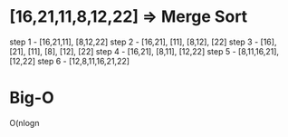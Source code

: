 #  [16,21,11,8,12,22] => Merge Sort

step 1 - [16,21,11], [8,12,22]
step 2 - [16,21], [11], [8,12], [22]
step 3 - [16], [21], [11], [8], [12], [22]
step 4 - [16,21], [8,11], [12,22]
step 5 - [8,11,16,21],  [12,22]
step 6 - [12,8,11,16,21,22]



# Big-O
  O(nlogn
